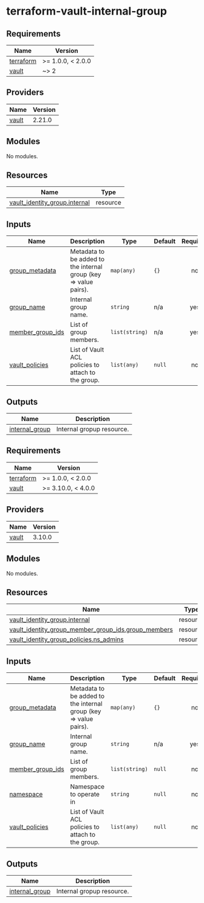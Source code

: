 # terraform-vault-internal-group

<!-- BEGINNING OF PRE-COMMIT-TERRAFORM DOCS HOOK -->
## Requirements

| Name | Version |
|------|---------|
| <a name="requirement_terraform"></a> [terraform](#requirement\_terraform) | >= 1.0.0, < 2.0.0 |
| <a name="requirement_vault"></a> [vault](#requirement\_vault) | ~> 2 |

## Providers

| Name | Version |
|------|---------|
| <a name="provider_vault"></a> [vault](#provider\_vault) | 2.21.0 |

## Modules

No modules.

## Resources

| Name | Type |
|------|------|
| [vault_identity_group.internal](https://registry.terraform.io/providers/hashicorp/vault/latest/docs/resources/identity_group) | resource |

## Inputs

| Name | Description | Type | Default | Required |
|------|-------------|------|---------|:--------:|
| <a name="input_group_metadata"></a> [group\_metadata](#input\_group\_metadata) | Metadata to be added to the internal group (key => value pairs). | `map(any)` | `{}` | no |
| <a name="input_group_name"></a> [group\_name](#input\_group\_name) | Internal group name. | `string` | n/a | yes |
| <a name="input_member_group_ids"></a> [member\_group\_ids](#input\_member\_group\_ids) | List of group members. | `list(string)` | n/a | yes |
| <a name="input_vault_policies"></a> [vault\_policies](#input\_vault\_policies) | List of Vault ACL policies to attach to the group. | `list(any)` | `null` | no |

## Outputs

| Name | Description |
|------|-------------|
| <a name="output_internal_group"></a> [internal\_group](#output\_internal\_group) | Internal gropup resource. |
<!-- END OF PRE-COMMIT-TERRAFORM DOCS HOOK -->
<!-- BEGIN_TF_DOCS -->
## Requirements

| Name | Version |
|------|---------|
| <a name="requirement_terraform"></a> [terraform](#requirement\_terraform) | >= 1.0.0, < 2.0.0 |
| <a name="requirement_vault"></a> [vault](#requirement\_vault) | >= 3.10.0, < 4.0.0 |

## Providers

| Name | Version |
|------|---------|
| <a name="provider_vault"></a> [vault](#provider\_vault) | 3.10.0 |

## Modules

No modules.

## Resources

| Name | Type |
|------|------|
| [vault_identity_group.internal](https://registry.terraform.io/providers/hashicorp/vault/latest/docs/resources/identity_group) | resource |
| [vault_identity_group_member_group_ids.group_members](https://registry.terraform.io/providers/hashicorp/vault/latest/docs/resources/identity_group_member_group_ids) | resource |
| [vault_identity_group_policies.ns_admins](https://registry.terraform.io/providers/hashicorp/vault/latest/docs/resources/identity_group_policies) | resource |

## Inputs

| Name | Description | Type | Default | Required |
|------|-------------|------|---------|:--------:|
| <a name="input_group_metadata"></a> [group\_metadata](#input\_group\_metadata) | Metadata to be added to the internal group (key => value pairs). | `map(any)` | `{}` | no |
| <a name="input_group_name"></a> [group\_name](#input\_group\_name) | Internal group name. | `string` | n/a | yes |
| <a name="input_member_group_ids"></a> [member\_group\_ids](#input\_member\_group\_ids) | List of group members. | `list(string)` | `null` | no |
| <a name="input_namespace"></a> [namespace](#input\_namespace) | Namespace to operate in | `string` | `null` | no |
| <a name="input_vault_policies"></a> [vault\_policies](#input\_vault\_policies) | List of Vault ACL policies to attach to the group. | `list(any)` | `null` | no |

## Outputs

| Name | Description |
|------|-------------|
| <a name="output_internal_group"></a> [internal\_group](#output\_internal\_group) | Internal gropup resource. |
<!-- END_TF_DOCS -->